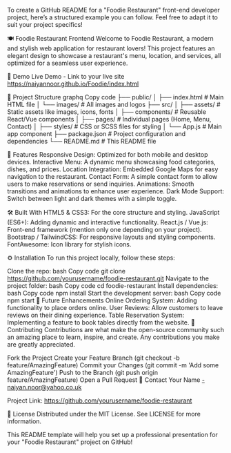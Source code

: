 
To create a GitHub README for a "Foodie Restaurant" front-end developer project, here’s a structured example you can follow. Feel free to adapt it to suit your project specifics!

🍽️ Foodie Restaurant Frontend
Welcome to Foodie Restaurant, a modern and stylish web application for restaurant lovers! This project features an elegant design to showcase a restaurant's menu, location, and services, all optimized for a seamless user experience.

🚀 Demo
Live Demo - Link to your live site
https://naiyannoor.github.io/Foodie/index.html

📂 Project Structure
graphq
Copy code
├── public/
│   ├── index.html      # Main HTML file
│   └── images/         # All images and logos
├── src/
│   ├── assets/         # Static assets like images, icons, fonts
│   ├── components/     # Reusable React/Vue components
│   ├── pages/          # Individual pages (Home, Menu, Contact)
│   ├── styles/         # CSS or SCSS files for styling
│   └── App.js          # Main app component
├── package.json        # Project configuration and dependencies
└── README.md           # This README file


🎨 Features
Responsive Design: Optimized for both mobile and desktop devices.
Interactive Menu: A dynamic menu showcasing food categories, dishes, and prices.
Location Integration: Embedded Google Maps for easy navigation to the restaurant.
Contact Form: A simple contact form to allow users to make reservations or send inquiries.
Animations: Smooth transitions and animations to enhance user experience.
Dark Mode Support: Switch between light and dark themes with a simple toggle.


🛠️ Built With
HTML5 & CSS3: For the core structure and styling.
JavaScript (ES6+): Adding dynamic and interactive functionality.
React.js / Vue.js: Front-end framework (mention only one depending on your project).
Bootstrap / TailwindCSS: For responsive layouts and styling components.
FontAwesome: Icon library for stylish icons.

⚙️ Installation
To run this project locally, follow these steps:

Clone the repo:
bash
Copy code
git clone https://github.com/yourusername/foodie-restaurant.git
Navigate to the project folder:
bash
Copy code
cd foodie-restaurant
Install dependencies:
bash
Copy code
npm install
Start the development server:
bash
Copy code
npm start
🌟 Future Enhancements
Online Ordering System: Adding functionality to place orders online.
User Reviews: Allow customers to leave reviews on their dining experience.
Table Reservation System: Implementing a feature to book tables directly from the website.
🤝 Contributing
Contributions are what make the open-source community such an amazing place to learn, inspire, and create. Any contributions you make are greatly appreciated.

Fork the Project
Create your Feature Branch (git checkout -b feature/AmazingFeature)
Commit your Changes (git commit -m 'Add some AmazingFeature')
Push to the Branch (git push origin feature/AmazingFeature)
Open a Pull Request
📧 Contact
Your Name -naiyan.noor@yahoo.co.uk

Project Link: https://github.com/yourusername/foodie-restaurant

📜 License
Distributed under the MIT License. See LICENSE for more information.

This README template will help you set up a professional presentation for your "Foodie Restaurant" project on GitHub!
